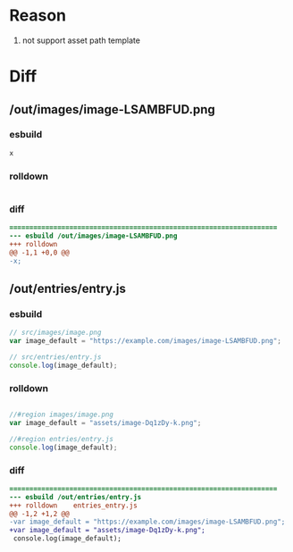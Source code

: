 # Reason
1. not support asset path template
# Diff
## /out/images/image-LSAMBFUD.png
### esbuild
```js
x
```
### rolldown
```js

```
### diff
```diff
===================================================================
--- esbuild	/out/images/image-LSAMBFUD.png
+++ rolldown	
@@ -1,1 +0,0 @@
-x;

```
## /out/entries/entry.js
### esbuild
```js
// src/images/image.png
var image_default = "https://example.com/images/image-LSAMBFUD.png";

// src/entries/entry.js
console.log(image_default);
```
### rolldown
```js

//#region images/image.png
var image_default = "assets/image-Dq1zDy-k.png";

//#region entries/entry.js
console.log(image_default);

```
### diff
```diff
===================================================================
--- esbuild	/out/entries/entry.js
+++ rolldown	entries_entry.js
@@ -1,2 +1,2 @@
-var image_default = "https://example.com/images/image-LSAMBFUD.png";
+var image_default = "assets/image-Dq1zDy-k.png";
 console.log(image_default);

```